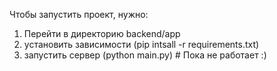 Чтобы запустить проект, нужно:

1) Перейти в директорию backend/app
2) установить зависимости (pip intsall -r requirements.txt)
3) запустить сервер (python main.py) # Пока не работает :)
